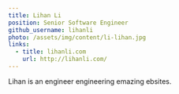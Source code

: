 ```yaml
---
title: Lihan Li
position: Senior Software Engineer
github_username: lihanli
photo: /assets/img/content/li-lihan.jpg
links:
  - title: lihanli.com
    url: http://lihanli.com/
---
```


Lihan is an engineer engineering emazing ebsites.
